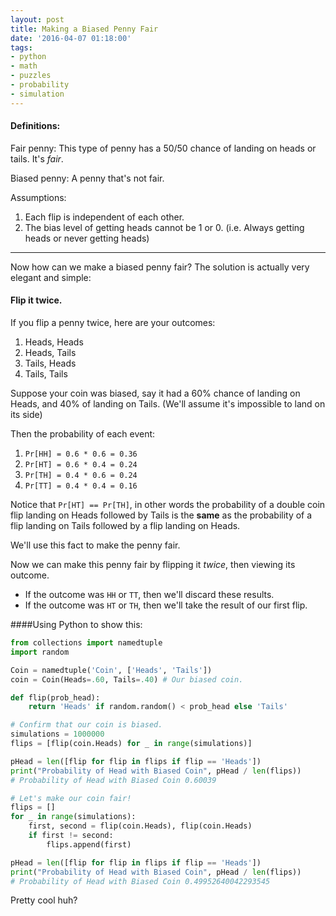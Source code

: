 ```yaml
---
layout: post
title: Making a Biased Penny Fair
date: '2016-04-07 01:18:00'
tags:
- python
- math
- puzzles
- probability
- simulation
---
```


#### Definitions:
Fair penny: This type of penny has a 50/50 chance of landing on heads or tails. It's *fair*.

Biased penny: A penny that's not fair.

Assumptions:

1. Each flip is independent of each other.
2. The bias level of getting heads cannot be 1 or 0. (i.e. Always getting heads or never getting heads)

----

Now how can we make a biased penny fair? The solution is actually very elegant and simple:
#### Flip it twice.

If you flip a penny twice, here are your outcomes:

1. Heads, Heads
2. Heads, Tails
3. Tails, Heads
4. Tails, Tails

Suppose your coin was biased, say it had a 60% chance of landing on Heads, and 40% of landing on Tails. (We'll assume it's impossible to land on its side)

Then the probability of each event:

1. `Pr[HH] = 0.6 * 0.6 = 0.36`
2. `Pr[HT] = 0.6 * 0.4 = 0.24`
3. `Pr[TH] = 0.4 * 0.6 = 0.24`
4. `Pr[TT] = 0.4 * 0.4 = 0.16`

Notice that `Pr[HT] == Pr[TH]`, in other words the probability of a double coin flip landing on Heads followed by Tails is the **same** as the probability of a flip landing on Tails followed by a flip landing on Heads.

We'll use this fact to make the penny fair.

Now we can make this penny fair by flipping it *twice*, then viewing its outcome.

* If the outcome was `HH` or `TT`, then we'll discard these results.
* If the outcome was `HT` or `TH`, then we'll take the result of our first flip.

####Using Python to show this:
```python
from collections import namedtuple
import random

Coin = namedtuple('Coin', ['Heads', 'Tails'])
coin = Coin(Heads=.60, Tails=.40) # Our biased coin.

def flip(prob_head):
	return 'Heads' if random.random() < prob_head else 'Tails'

# Confirm that our coin is biased.
simulations = 1000000
flips = [flip(coin.Heads) for _ in range(simulations)]

pHead = len([flip for flip in flips if flip == 'Heads'])
print("Probability of Head with Biased Coin", pHead / len(flips))
# Probability of Head with Biased Coin 0.60039

# Let's make our coin fair!
flips = []
for _ in range(simulations):
	first, second = flip(coin.Heads), flip(coin.Heads)
	if first != second:
		flips.append(first)

pHead = len([flip for flip in flips if flip == 'Heads'])
print("Probability of Head with Biased Coin", pHead / len(flips))
# Probability of Head with Biased Coin 0.49952640042293545
```

Pretty cool huh?